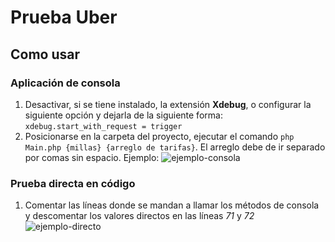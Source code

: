 ﻿# Prueba Uber

 ## Como usar
### Aplicación de consola
1. Desactivar, si se tiene instalado, la extensión **Xdebug**, o configurar la siguiente opción y dejarla de la siguiente forma: `xdebug.start_with_request = trigger`
2. Posicionarse en la carpeta del proyecto, ejecutar el comando `php Main.php {millas} {arreglo de tarifas}`.  El arreglo debe de ir separado por comas sin espacio. Ejemplo:
![ejemplo-consola](https://i.ibb.co/c3tNSpX/Screenshot-select-area-20220120234108.png)
### Prueba directa en código
1. Comentar las líneas donde se mandan a llamar los métodos de consola y descomentar los valores directos en las líneas *71* y *72*
![ejemplo-directo](https://i.ibb.co/52Qs2sX/Screenshot-select-area-20220120234420.png)

